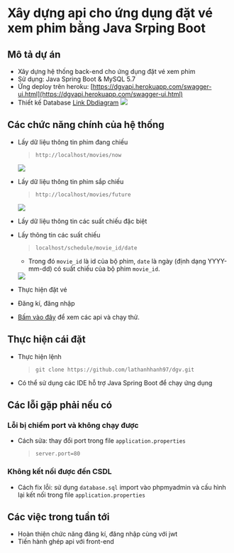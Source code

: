 # Xây dựng api cho ứng dụng đặt vé xem phim bằng Java Srping Boot
## Mô tả dự án
- Xây dựng hệ thống back-end cho ứng dụng đặt vé xem phim
- Sử dụng: Java Spring Boot & MySQL 5.7
- Ứng deploy trên heroku: [https://dgvapi.herokuapp.com/swagger-ui.html](https://dgvapi.herokuapp.com/swagger-ui.html)
- Thiết kế Database 
    [Link Dbdiagram](https://dbdiagram.io/d/5de9c01cedf08a25543ec5c0)
    <img src="https://i.imgur.com/KP4LLZ6.png">

## Các chức năng chính của hệ thống
- Lấy dữ liệu thông tin phim đang chiếu
    > `http://localhost/movies/now` 
    <img src="https://i.imgur.com/tHBnbOz.jpg">
- Lấy dữ liệu thông tin phim sắp chiếu
    > `http://localhost/movies/future` 
    <img src="https://i.imgur.com/uwcUX9M.jpg">
- Lấy dữ liệu thông tin các suất chiếu đặc biệt
- Lấy thông tin các suất chiếu
    > `localhost/schedule/movie_id/date`
                        
   - Trong đó `movie_id` là id của bộ phim, `date` là ngày (định dạng YYYY-mm-dd) có suất chiếu của bộ phim `movie_id`. 
  
  <img src="https://i.imgur.com/hAx2KkZ.jpg">
- Thực hiện đặt vé
- Đăng kí, đăng nhập 
- [Bấm vào đây](https://dgvapi.herokuapp.com/swagger-ui.html) để xem các api và chạy thử.
## Thực hiện cái đặt
- Thực hiện lệnh 
    > `git clone https://github.com/lathanhhanh97/dgv.git`
- Có thể sử dụng các IDE hỗ trợ Java Spring Boot để chạy ứng dụng
## Các lỗi gặp phải nếu có
### Lỗi bị chiếm port và không chạy được
- Cách sửa: thay đổi port trong file `application.properties`
    >`server.port=80`
### Không kết nối được đến CSDL
- Cách fix lỗi: sử dụng `database.sql` import vào phpmyadmin và cấu hình lại kết nối trong file `application.properties`
## Các việc trong tuần tới
- Hoàn thiện chức năng đăng kí, đăng nhập cùng với jwt
- Tiến hành ghép api với front-end